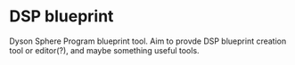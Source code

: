 # DSP blueprint

Dyson Sphere Program blueprint tool. Aim to provde DSP blueprint creation tool or editor(?), and maybe something useful tools.
